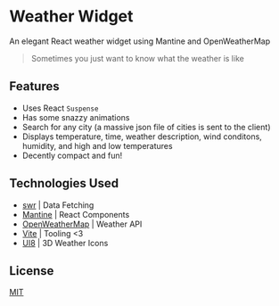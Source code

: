 # Weather Widget
An elegant React weather widget using Mantine and OpenWeatherMap

> Sometimes you just want to know what the weather is like

## Features
- Uses React `Suspense`
- Has some snazzy animations
- Search for any city (a massive json file of cities is sent to the client)
- Displays temperature, time, weather description, wind conditons, humidity, and high and low temperatures
- Decently compact and fun!

## Technologies Used
- [swr](https://swr.vercel.app/blog/swr-v2) | Data Fetching
- [Mantine](https://mantine.dev/) | React Components
- [OpenWeatherMap](https://openweathermap.org/) | Weather API
- [Vite](https://vitejs.dev/) | Tooling <3
- [UI8](https://ui8.net/hosein_bagheri/products/3d-weather-icons40) | 3D Weather Icons

## License
[MIT](https://opensource.org/license/mit/)
